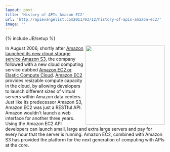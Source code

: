 ```yaml
---
layout: post
title: 'History of APIs Amazon EC2'
url: 'http://apievangelist.com2011/03/12/history-of-apis-amazon-ec2/'
image: ''
---
```

{% include JB/setup %}
<img src="http://kinlane-productions.s3.amazonaws.com/AWS_LOGO_CMYK.jpg"  width="250" align="right" />In August 2006, shortly after <a title="Amazon S3 Launch" href="http://blog.apievangelist.com/2011/03/12/history-of-apis-amazon-s3/">Amazon launched its new cloud storage service Amazon S3</a>, the company followed with a new cloud computing service dubbed <a title="Amazon EC2" href="http://aws.amazon.com/about-aws/whats-new/2006/08/24/announcing-amazon-elastic-compute-cloud-amazon-ec2---beta/">Amazon EC2 or Elastic Compute Cloud</a>.
<a title="Amazon EC2" href="http://aws.amazon.com/ec2/">Amazon EC2</a> provides resizable compute capacity in the cloud, by allowing developers to launch different sizes of virtual servers within Amazon data centers.
Just like its predecessor Amazon S3, Amazon EC2 was just a RESTful API. Amazon wouldn't launch a web interface for another three years.
Using the Amazon EC2 API developers can launch small, large and extra large servers and pay for every hour that the server is running.
Amazon EC2, combined with Amazon S3 has provided the platform for the next generation of computing with APIs at the core.
